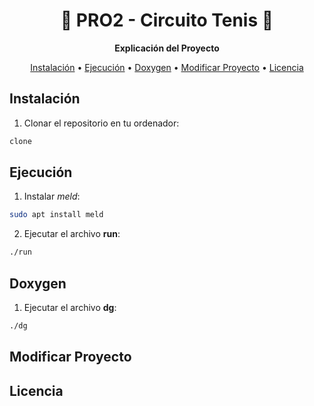<div style="text-align:center">

# 🎾 PRO2 - Circuito Tenis 🎾

**Explicación del Proyecto**

[Instalación](#instalacion) • [Ejecución](#ejecucion) • [Doxygen](#doxygen) • [Modificar Proyecto](#modificar) • [Licencia](#licencia)

</div>

<a id="instalacion"></a>

## Instalación
1. Clonar el repositorio en tu ordenador:
```sh
clone
```

<a id="ejecucion"></a>

## Ejecución
1. Instalar _meld_:
```sh
sudo apt install meld
```
2. Ejecutar el archivo **run**:
```sh
./run
```

<a id="doxygen"></a>

## Doxygen
1. Ejecutar el archivo **dg**:
```sh
./dg
```

<a id="modificar"></a>

## Modificar Proyecto

<a id="licencia"></a>

## Licencia

